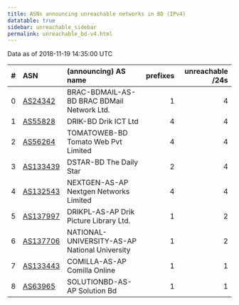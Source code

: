 ```yaml
---
title: ASNs announcing unreachable networks in BD (IPv4)
datatable: true
sidebar: unreachable_sidebar
permalink: unreachable_bd-v4.html
---
```


Data as of 2018-11-19 14:35:00 UTC


<div class="datatable-begin"></div>

|   # | ASN                                      | (announcing) AS name                          |   prefixes |   unreachable /24s |
|----:|:-----------------------------------------|:----------------------------------------------|-----------:|-------------------:|
|   0 | [AS24342](unreachable_AS24342-v4.html)   | BRAC-BDMAIL-AS-BD BRAC BDMail Network Ltd.    |          1 |                  4 |
|   1 | [AS55828](unreachable_AS55828-v4.html)   | DRIK-BD Drik ICT Ltd                          |          4 |                  4 |
|   2 | [AS56264](unreachable_AS56264-v4.html)   | TOMATOWEB-BD Tomato Web Pvt Limited           |          4 |                  4 |
|   3 | [AS133439](unreachable_AS133439-v4.html) | DSTAR-BD The Daily Star                       |          2 |                  4 |
|   4 | [AS132543](unreachable_AS132543-v4.html) | NEXTGEN-AS-AP Nextgen Networks Limited        |          4 |                  4 |
|   5 | [AS137997](unreachable_AS137997-v4.html) | DRIKPL-AS-AP Drik Picture Library Ltd.        |          1 |                  2 |
|   6 | [AS137706](unreachable_AS137706-v4.html) | NATIONAL-UNIVERSITY-AS-AP National University |          1 |                  2 |
|   7 | [AS133443](unreachable_AS133443-v4.html) | COMILLA-AS-AP Comilla Online                  |          1 |                  1 |
|   8 | [AS63965](unreachable_AS63965-v4.html)   | SOLUTIONBD-AS-AP Solution Bd                  |          1 |                  1 |

<div class="datatable-end"></div>